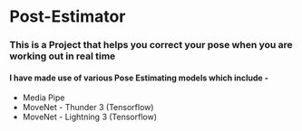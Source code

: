 # Post-Estimator

### This is a Project that helps you correct your pose when you are working out in real time
#### I have made use of various Pose Estimating models which include -
* Media Pipe
* MoveNet - Thunder 3 (Tensorflow)
* MoveNet - Lightning 3 (Tensorflow)
